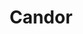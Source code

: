 ---
abv: 6.4%
alt:
availability: Keg
bitterness: 
description: A barrel-aged beer fermented on peaches. Aged approximately 6 months with a mixed culture fermentation, making the beer slightly tart.
gravity: 
hops: 
ibu: 8
img: norway-hill.jpg
layout: beer
malt: 
modal-id: candor
title: Candor
on-tap: nope
sourness: 
style: Tart Peach Ale
---